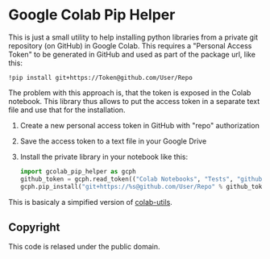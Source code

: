 Google Colab Pip Helper
=======================

This is just a small utility to help installing python libraries from a private
git repository (on GitHub) in Google Colab. This requires a "Personal Access Token"
to be generated in GitHub and used as part of the package url, like this:

`!pip install git+https://Token@github.com/User/Repo`

The problem with this approach is, that the token is exposed in the Colab notebook.
This library thus allows to put the access token in a separate text file and use
that for the installation.

  1. Create a new personal access token in GitHub with "repo" authorization
  2. Save the access token to a text file in your Google Drive
  3. Install the private library in your notebook like this:

     ```python
     import gcolab_pip_helper as gcph
     github_token = gcph.read_token(("Colab Notebooks", "Tests", "github_token.txt"))
     gcph.pip_install("git+https://%s@github.com/User/Repo" % github_token)
     ```

This is basicaly a simpified version of [colab-utils](https://github.com/namiyousef/colab-utils).

Copyright
---------

This code is relased under the public domain.